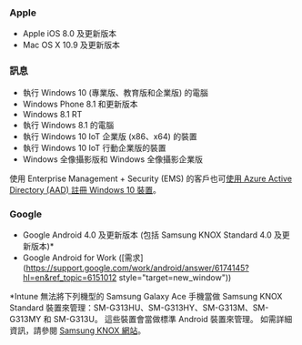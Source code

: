 

### <a name="apple"></a>Apple
  - Apple iOS 8.0 及更新版本
  - Mac OS X 10.9 及更新版本

### <a name="windows"></a>訊息
  - 執行 Windows 10 (專業版、教育版和企業版) 的電腦
  - Windows Phone 8.1 和更新版本
  - Windows 8.1 RT
  - 執行 Windows 8.1 的電腦
  - 執行 Windows 10 IoT 企業版 (x86、x64) 的裝置
  - 執行 Windows 10 IoT 行動企業版的裝置
  - Windows 全像攝影版和 Windows 全像攝影企業版

使用 Enterprise Management + Security (EMS) 的客戶也可[使用 Azure Active Directory (AAD) 註冊 Windows 10 裝置](/intune/deploy-use/set-up-windows-device-management-with-microsoft-intune#azure-active-directory-enrollment)。

### <a name="google"></a>Google
- Google Android 4.0 及更新版本 (包括 Samsung KNOX Standard 4.0 及更新版本)*
- Google Android for Work ([需求](https://support.google.com/work/android/answer/6174145?hl=en&ref_topic=6151012 style="target=new_window"))

*Intune 無法將下列機型的 Samsung Galaxy Ace 手機當做 Samsung KNOX Standard 裝置來管理：SM-G313HU、SM-G313HY、SM-G313M、SM-G313MY 和 SM-G313U。 這些裝置會當做標準 Android 裝置來管理。 如需詳細資訊，請參閱 [Samsung KNOX 網站](https://www.samsungknox.com/en)。
 


<!--HONumber=Jan17_HO2-->


